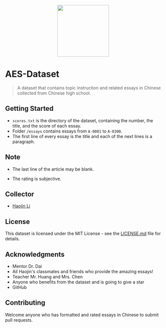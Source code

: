 <div align=center><img width="167" src="https://cdn.jsdelivr.net/gh/declan-haojin/blog-image@master/img/图片3.png"/></div>

# AES-Dataset

> A dataset that contains topic instruction and related essays in Chinese collected from Chinese high school.

## Getting Started

- `scores.txt` is the directory of the dataset, containing the number, the title, and the score of each essay.
- Folder `/essays` contains essays from `A-0001` to `A-0300`.
- The first line of every essay is the title and each of the next lines is a paragraph.

## Note

- The last line of the article may be blank.

- The rating is subjective.

## Collector

- [Haojin Li](https://lihaojin.cn)

## License

This dataset is licensed under the MIT License - see the [LICENSE.md](https://github.com/declan-haojin/AES-Dataset/blob/master/LICENSE) file for details.

## Acknowledgments

- Mentor Dr. Dai
- All Haojin's classmates and friends who provide the amazing essays!
- Teacher Mr. Huang and Mrs. Chen
- Anyone who benefits from the dataset and is going to give a star
- GitHub

## Contributing

Welcome anyone who has formatted and rated essays in Chinese to submit pull requests.